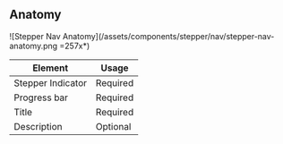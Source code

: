 ## Anatomy

![Stepper Nav Anatomy](/assets/components/stepper/nav/stepper-nav-anatomy.png =257x*)

| Element          | Usage                                           |
|------------------|-------------------------------------------------|
| Stepper Indicator| Required                                        |
| Progress bar     | Required                                        |
| Title            | Required                                        |
| Description      | Optional                                        |